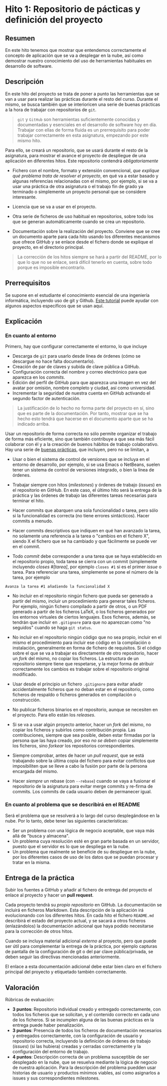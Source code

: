 # Hito 1: Repositorio de pácticas y definición del proyecto

## Resumen

En este hito tenemos que mostrar que entendemos correctamente el concepto de aplicación que se va a desplegar en la nube, así como demostrar nuestro conocimiento del uso de herramientas habituales en desarrollo de software.

## Descripción

En este hito del proyecto se trata de poner a punto las herramientas que se van a usar para realizar las prácticas durante el resto del curso. Durante el mismo, se busca también que se interioricen una serie de buenas prácticas a la hora de trabajar con repositorios de `git`.

> `git` y `GitHub` son herramientas suficientemente conocidas y
> documentadas y esenciales en el desarrollo de software hoy en
> día. Trabajar con ellas de forma fluida es un prerrequisito para
> poder trabajar correctamente en esta asignatura, empezando por este
> mismo hito.

Para ello, se creará un repositorio, que se usará durante el resto de la asignatura, para mostrar el avance el proyecto de despliegue de una aplicación en diferentes hitos. Este repositorio contendrá *obligatoriamente*

* Fichero con el nombre, formato y extensión convencional, *que explique qué problema trata de resolver el proyecto*, en qué va a estar basado y algunas referencias relacionadas con el mismo, por ejemplo, si se va a usar una práctica de otra asignatura o el trabajo fin de grado ya terminado o simplemente un proyecto personal que se considere interesante.

* Licencia que se va a usar en el proyecto.

* Otra serie de ficheros de uso habitual en repositorios, sobre todo los que se generan automáticamente cuando se crea un repositorio.

* Documentación sobre la realización del proyecto. Conviene que se cree un documento aparte para cada hito usando los diferentes mecanismos que ofrece GitHub y se enlace desde el fichero donde se explique el proyecto, en el directorio principal.

> La corrección de los hitos siempre se hará a partir del README,
> por lo que lo que no se enlace, será difícil tenerlo en cuenta,
> sobre todo porque es imposible encontrarlo.


## Prerrequisitos

Se supone en el estudiante el conocimiento esencial de una ingeniería informática, incluyendo uso de git y Github. [Este tutorial](https://jj.github.io/curso-tdd/temas/git.html) puede ayudar con algunos aspectos específicos que se usan aquí.

## Explicación

### En cuanto al entorno

Primero, hay que configurar correctamente el entorno, lo que incluye

* Descarga de `git` para usarlo desde línea de órdenes (cómo se descargue no hace falta documentarlo).
* Creación de par de claves y subida de clave pública a GitHub.
* Configuración correcta del nombre y correo electrónico para que aparezca en los *commits*.
* Edición del perfil de GitHub para que aparezca una imagen en vez del avatar por omisión, nombre completo y ciudad, así como universidad.
* Incrementar la seguridad de nuestra cuenta en GitHub activando el segundo factor de autenticación.

> La justificación de lo hecho no forma parte del proyecto en sí, sino
> que es parte de la documentación. Por tanto, mostrar que se ha hecho
> esto tendrá que hacerse en el documento aparte que se ha indicado
> arriba.

Usar un repositorio de forma correcta no sólo permite organizar el trabajo de forma más eficiente, sino que también contribuye a que sea más fácil colaborar con él y a la creación de buenos hábitos de trabajo
colaborativo. Hay una serie de [buenas prácticas](https://www.git-tower.com/learn/git/ebook/en/command-line/appendix/best-practices),
que incluyen, pero no se limitan, a

* Usar o bien el sistema de control de versiones que se incluya en el entorno de desarrollo, por ejemplo, si se usa Emacs o NetBeans, suelen tener un sistema de control de versiones integrado, o bien la línea de órdenes.

* Trabajar siempre con hitos (*milestones*) y órdenes de trabajo (*issues*) en el repositorio en GitHub. En este caso, el último hito será la entrega de la práctica y las órdenes de trabajo las diferentes tareas necesarias para terminar el hito.

* Hacer commits que abarquen una sola funcionalidad o tarea, pero sólo si la funcionalidad es correcta (no tiene errores sintácticos). Hacer commits a menudo.

* Hacer commits descriptivos que indiquen en qué han avanzado la tarea, no solamente una referencia a la tarea o "cambios en el fichero X", siendo X el fichero que se ha cambiado y que fácilmente se puede ver en el commit.

* Todo *commit* debe corresponder a una tarea que se haya establecido en el repositorio propio, toda tarea se cierra con un commit (simplemente  incluyendo *closes #[tarea]*, por ejemplo `closes #1` si es el primer *issue* o tarea. Para referenciar una tarea, simplemente se pone el número de la tarea, por ejemplo

```text
Avanza la tarea #1 añadiendo la funcionalidad X
```

* No incluir en el repositorio ningún fichero que pueda ser generado a partir del mismo, incluir un procedimiento para generar tales ficheros. Por ejemplo, ningún fichero compilado a partir de otros, o un PDF generado a partir de los ficheros LaTeX, o los ficheros generados por los entornos virtuales de ciertos lenguajes. Esos ficheros, además, se tendrán que incluir en `.gitignore` para que no aparezcan como "no seguidos" cuando se haga `git status`.

* No incluir en el repositorio ningún código que no sea propio, incluir en el mismo el procedimiento para incluir ese código en la compilación o instalación, generalmente en forma de fichero de requisitos. Si el código sobre el que se va a trabajar es directamente de otro repositorio, hacer un *fork* del mismo, no copiar los ficheros. La estructura de un repositorio siempre tiene que respetarse, y la mejor forma de atribuir correctamente los cambios es trabajar sobre el repositorio original modificado.

* Usar desde el principio un fichero `.gitignore` para evitar añadir accidentalmente ficheros que no deban estar en el repositorio, como ficheros de respaldo o ficheros generados en compilación o construcción.

* No publicar ficheros binarios en el repositorio, aunque se necesiten en el proyecto. Para ello están los *releases*.

* Si se va a usar algún proyecto anterior, hacer un *fork* del mismo, no copiar los ficheros y subirlos como contribución propia. Las contribuciones, siempre que sea posible, deben estar firmadas por la persona que las haya creado, por eso *no se deben* copiar simplemente los ficheros, sino *forkear* los repositorios correspondientes.

* Siempre comprobar, antes de hacer un *pull request*, que se está trabajando sobre la última copia del fichero para evitar conflictos que imposibiliten que se lleve a cabo la fusión por parte de la persona encargada del mismo.

* Hacer *siempre* un rebase (con `--rebase`) cuando se vaya a fusionar el repositorio de la asignatura para evitar merge commits y re-firma de commits. Los commits de cada usuario deben de permanecer igual.


### En cuanto al problema que se describirá en el README

Será el problema que se resolverá a lo largo del curso desplegándose en la nube. Por lo tanto, debe tener las siguientes características:

* Ser un problema con una lógica de negocio aceptable, que vaya más allá de "busca y almacena".
* Un problema cuya resolución esté en gran parte basada en un servidor, puesto que el servidor es lo que se despliega en la nube.
* Un problema que realmente se beneficie de su despliegue en la nube, por los diferentes casos de uso de los datos que se puedan procesar y tratar en la misma.


## Entrega de la práctica

Subir los fuentes a GitHub y añadir al fichero de entrega del proyecto el enlace al proyecto y hacer un
**pull request**.

Cada proyecto tendrá su *propio repositorio* en GitHub. La documentación se incluirá en ficheros Markdown. Esta descripción de la aplicación irá evolucionando con los diferentes hitos. En cada hito el fichero `README.md` describirá el estado del proyecto actual, y se sacará a otros ficheros (enlazándolos) la documentación adicional que haya podido necesitarse para la corrección de otros hitos.

Cuando se incluya material adicional *externo* al proyecto, pero que puede ser útil para complementar la entrega de la práctica, por ejemplo capturas de pantalla de la configuración de git o del par clave pública/privada, se deben seguir las directivas mencionadas anteriormente.

El enlace a esta documentación adicional debe estar bien claro en el fichero principal del proyecto y etiquetado también correctamente.

## Valoración

Rúbricas de evaluación:

* **3 puntos**: Repositorio individual creado y entregado correctamente, con todos los ficheros que se solicitan, y el contenido correcto en cada uno de los ficheros. Si se incumplen alguna de las buenas   prácticas en la entrega puede haber penalización.
* **3 puntos**: Presencia de todos los ficheros de documentación necesarios y entregados correctamente, con la configuración de usuario y repositorio correcta, incluyendo la definición de órdenes de trabajo (*issues*) (si las hubiera) creadas y cerradas correctamente y la configuración del entorno de trabajo.
* **4 puntos**: Descripción correcta de un problema susceptible de ser desplegado en la nube, que se resuelva mediante la lógica de negocio de nuestra aplicación. Para la descripción del problema puedden usar historias de usuario y productos mínimos viables, así como asignarlos a issues y sus correspondientes milestones.
